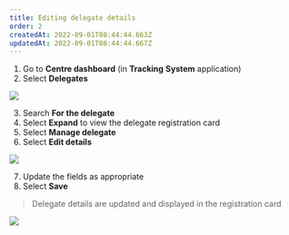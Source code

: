```yaml
---
title: Editing delegate details
order: 2
createdAt: 2022-09-01T08:44:44.663Z
updatedAt: 2022-09-01T08:44:44.667Z
---
```

1. Go to **Centre dashboard** (in **Tracking** **System** application) ​
2. Select **Delegates**​

![](/img/registering-delegates-1.png)

3. Search **For the delegate​**
4. Select **Expand** to view the delegate registration card
5. Select **Manage delegate**
6. Select **Edit details ​**

![](/img/cm-6-07-Editing.jpg)

7. Update the fields as appropriate ​
8. Select **Save**​

> Delegate details are updated and displayed in the registration card​

![](/img/cm-6-08-Editing.jpg)